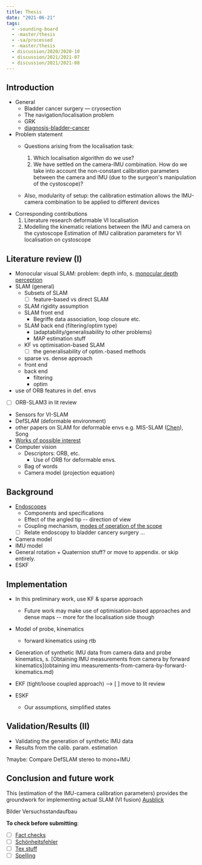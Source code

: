 ```yaml
---
title: Thesis
date: "2021-06-21"
tags:
  - -sounding-board
  - -master/thesis
  - -sa/processed
  - -master/thesis
  - discussion/2020/2020-10
  - discussion/2021/2021-07
  - discussion/2021/2021-08
---
```


## Introduction

*   General
    *   Bladder cancer surgery — cryosection
    *   The navigation/localisation problem
    *   GRK
    *   [diagnosis-bladder-cancer](studienarbeit/diagnosis-bladder-cancer.md)
*   Problem statement
    *   Questions arising from the localisation task:
        1.  Which localisation algorithm do we use?
        2.  We have settled on the camera-IMU combination.
            How do we take into account the non-constant calibration parameters between the camera and IMU (due to the surgeon's manipulation of the cystoscope)?
            
    *   Also, modularity of setup: the calibration estimation allows the IMU-camera combination to be applied to different devices 
*   Corresponding contributions
	1.  Literature research deformable VI localisation
	2.  Modelling the kinematic relations between the IMU and camera on the cystoscope
		Estimation of IMU calibration parameters for VI localisation on cystoscope
    

## Literature review (I)
*   Monocular visual SLAM: problem: depth info, s. [monocular depth perception](permanent/10-monocular-depth-perception.md)  
*   SLAM (general)
    *   Subsets of SLAM
    	*   [ ] feature-based vs direct SLAM
    *   SLAM rigidity assumption
    *   SLAM front end
        *   Begriffe data association, loop closure etc.
    *   SLAM back end (filtering/optim type)
        *   (adaptability/generalisability to other problems)
        *   MAP estimation stuff
    *   KF vs optimisation-based SLAM
    	*  [ ] the generalisability of optim.-based methods
    *   sparse vs. dense approach
    *   front end
    *   back end
        *   filtering
        *   optim
*   use of ORB features in def. envs
*   [ ] ORB-SLAM3 in lit review
*   Sensors for VI-SLAM
*   DefSLAM (deformable environment)
*   other papers on SLAM for deformable envs e.g. MIS-SLAM ([Chen](studienarbeit/chen-2018-mis-slam.md)), Song
*   [Works of possible interest](bibliography/works-of-interest.md)
*   Computer vision
    *   Descriptors: ORB, etc.
        *   Use of ORB for deformable envs.
    *   Bag of words
    *   Camera model (projection equation)

## Background

*   [Endoscopes](permanent/30-endoscopes.md)
    *   Components and specifications
    *   Effect of the angled tip -- direction of view
    *   Coupling mechanism, [modes of operation of the scope](studienarbeit/modes-of-operation-of-the-scope.md)
    *   [ ]  Relate endoscopy to bladder cancery surgery ...
*   Camera model
*   IMU model
*   General rotation + Quaternion stuff? or move to appendix. or skip entirely.
*   ESKF

## Implementation

*   In this preliminary work, use KF & sparse approach
    *   Future work may make use of optimisation-based approaches and dense maps -- more for the localisation side though

*   Model of probe, kinematics
    *   forward kinematics using rtb
*   Generation of synthetic IMU data from camera data and probe kinematics, s. [Obtaining IMU measurements from camera by forward kinematics](obtaining imu measurements-from-camera-by-forward-kinematics.md)
*   EKF (tight/loose coupled approach) --> [ ] move to lit review
*   ESKF
    *   Our assumptions, simplified states

## Validation/Results (II)

*   Validating the generation of synthetic IMU data
*   Results from the calib. param. estimation
    

?maybe: Compare DefSLAM stereo to mono+IMU

## Conclusion and future work
This (estimation of the IMU-camera calibration parameters) provides the groundwork for implementing actual SLAM (VI fusion)
[Ausblick](private/thesis/ausblick.md)

Bilder Versuchsstandaufbau


**To check before submitting**:
- [ ] [Fact checks](private/thesis/fact-checks.md)
- [ ] [Schönheitsfehler](private/thesis/schoenheitsfehler.md)
- [ ] [Tex stuff](private/thesis/tex-stuff.md)
- [ ] [Spelling](private/thesis/spelling.md)